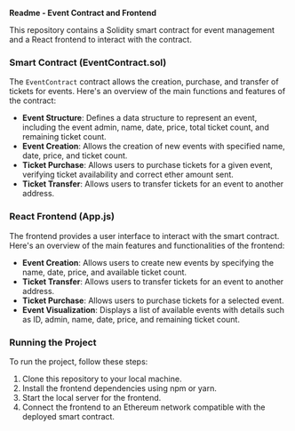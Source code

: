 **Readme - Event Contract and Frontend**

This repository contains a Solidity smart contract for event management and a React frontend to interact with the contract.

### Smart Contract (EventContract.sol)

The `EventContract` contract allows the creation, purchase, and transfer of tickets for events. Here's an overview of the main functions and features of the contract:

- **Event Structure**: Defines a data structure to represent an event, including the event admin, name, date, price, total ticket count, and remaining ticket count.
- **Event Creation**: Allows the creation of new events with specified name, date, price, and ticket count.
- **Ticket Purchase**: Allows users to purchase tickets for a given event, verifying ticket availability and correct ether amount sent.
- **Ticket Transfer**: Allows users to transfer tickets for an event to another address.

### React Frontend (App.js)

The frontend provides a user interface to interact with the smart contract. Here's an overview of the main features and functionalities of the frontend:

- **Event Creation**: Allows users to create new events by specifying the name, date, price, and available ticket count.
- **Ticket Transfer**: Allows users to transfer tickets for an event to another address.
- **Ticket Purchase**: Allows users to purchase tickets for a selected event.
- **Event Visualization**: Displays a list of available events with details such as ID, admin, name, date, price, and remaining ticket count.

### Running the Project

To run the project, follow these steps:

1. Clone this repository to your local machine.
2. Install the frontend dependencies using npm or yarn.
3. Start the local server for the frontend.
4. Connect the frontend to an Ethereum network compatible with the deployed smart contract.

